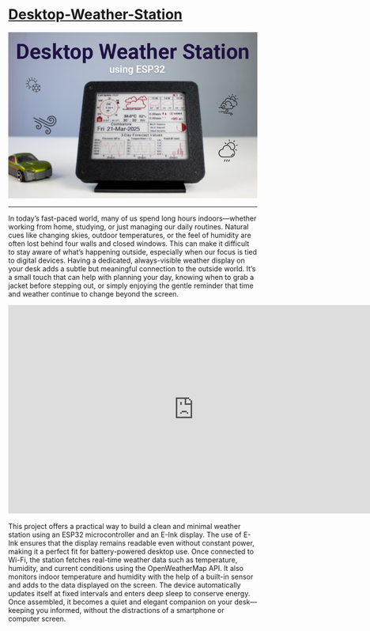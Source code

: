 # [Desktop-Weather-Station](https://circuitdigest.com/microcontroller-projects/)

![Main Image](https://github.com/jobitjoseph/Desktop-Weather-Station/blob/ccabbe9faf04c1585b6047bbfd509baff6436843/Images/Title%20Image.png)


---
<p>
  In today’s fast-paced world, many of us spend long hours indoors—whether working from home, studying, or just managing our daily routines. Natural cues like changing skies, outdoor temperatures, or the feel of humidity are often lost behind four walls and closed windows. This can make it difficult to stay aware of what’s happening outside, especially when our focus is tied to digital devices. Having a dedicated, always-visible weather display on your desk adds a subtle but meaningful connection to the outside world. It’s a small touch that can help with planning your day, knowing when to grab a jacket before stepping out, or simply enjoying the gentle reminder that time and weather continue to change beyond the screen.
</p>
<p>
  <iframe width="750" height="422" src="https://www.youtube.com/embed/LZXrDQpEVIA?autoplay=1&cc_load_policy=1&loop=1&controls=0&color=white&playsinline=1&rel=0&enablejsapi=1&playlist=LZXrDQpEVIA" title="" frameborder="0" allow="accelerometer; autoplay; clipboard-write; encrypted-media; gyroscope; picture-in-picture; web-share" referrerpolicy="strict-origin-when-cross-origin" allowfullscreen></iframe>
</p>
<p>This project offers a practical way to build a clean and minimal weather station using an ESP32 microcontroller and an E-Ink display. The use of E-Ink ensures that the display remains readable even without constant power, making it a perfect fit for battery-powered desktop use. Once connected to Wi-Fi, the station fetches real-time weather data such as temperature, humidity, and current conditions using the OpenWeatherMap API. It also monitors indoor temperature and humidity with the help of a built-in sensor and adds to the data displayed on the screen. The device automatically updates itself at fixed intervals and enters deep sleep to conserve energy. Once assembled, it becomes a quiet and elegant companion on your desk—keeping you informed, without the distractions of a smartphone or computer screen.</p>



